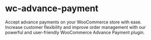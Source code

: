# wc-advance-payment
Accept advance payments on your WooCommerce store with ease. Increase customer flexibility and improve order management with our powerful and user-friendly WooCommerce Advance Payment plugin.
